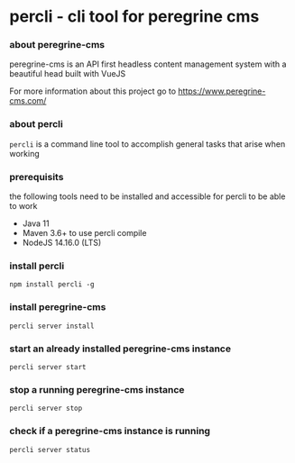 # percli - cli tool for peregrine cms

### about peregrine-cms

peregrine-cms is an API first headless content management system with a 
beautiful head built with VueJS

For more information about this project go to https://www.peregrine-cms.com/

### about percli

`percli` is a command line tool to accomplish general tasks that arise when 
working

### prerequisits

the following tools need to be installed and accessible for percli to be able to work

- Java 11
- Maven 3.6+ to use percli compile
- NodeJS 14.16.0 (LTS)

### install percli
```
npm install percli -g
```

### install peregrine-cms
```
percli server install
```

### start an already installed peregrine-cms instance

```
percli server start
```

### stop a running peregrine-cms instance

```
percli server stop
```

### check if a peregrine-cms instance is running

```
percli server status
```


